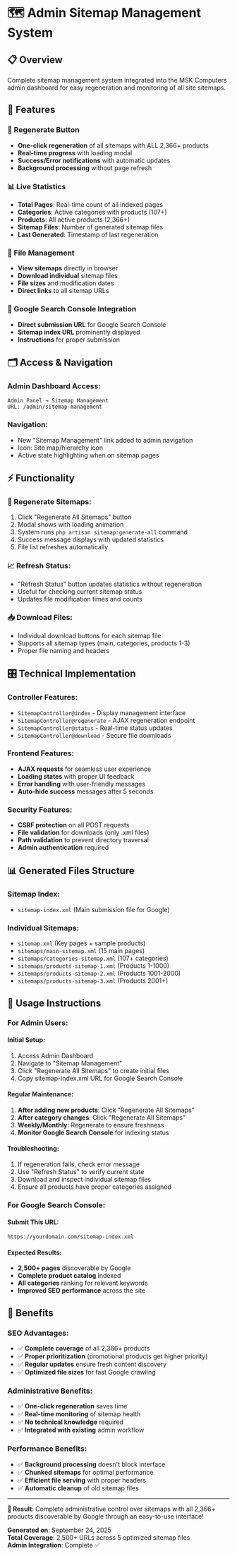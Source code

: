# 🗺️ Admin Sitemap Management System

## 📋 Overview
Complete sitemap management system integrated into the MSK Computers admin dashboard for easy regeneration and monitoring of all site sitemaps.

## 🎯 Features

### **🔧 Regenerate Button**
- **One-click regeneration** of all sitemaps with ALL 2,366+ products
- **Real-time progress** with loading modal
- **Success/Error notifications** with automatic updates
- **Background processing** without page refresh

### **📊 Live Statistics**
- **Total Pages**: Real-time count of all indexed pages
- **Categories**: Active categories with products (107+)
- **Products**: All active products (2,366+)
- **Sitemap Files**: Number of generated sitemap files
- **Last Generated**: Timestamp of last regeneration

### **📁 File Management**
- **View sitemaps** directly in browser
- **Download individual** sitemap files
- **File sizes** and modification dates
- **Direct links** to all sitemap URLs

### **🎯 Google Search Console Integration**
- **Direct submission URL** for Google Search Console
- **Sitemap index URL** prominently displayed
- **Instructions** for proper submission

## 🗂️ Access & Navigation

### **Admin Dashboard Access:**
```
Admin Panel → Sitemap Management
URL: /admin/sitemap-management
```

### **Navigation:**
- New "Sitemap Management" link added to admin navigation
- Icon: Site map/hierarchy icon
- Active state highlighting when on sitemap pages

## ⚡ Functionality

### **🔄 Regenerate Sitemaps:**
1. Click "Regenerate All Sitemaps" button
2. Modal shows with loading animation
3. System runs `php artisan sitemap:generate-all` command
4. Success message displays with updated statistics
5. File list refreshes automatically

### **📈 Refresh Status:**
- "Refresh Status" button updates statistics without regeneration
- Useful for checking current sitemap status
- Updates file modification times and counts

### **📥 Download Files:**
- Individual download buttons for each sitemap file
- Supports all sitemap types (main, categories, products 1-3)
- Proper file naming and headers

## 🎛️ Technical Implementation

### **Controller Features:**
- `SitemapController@index` - Display management interface
- `SitemapController@regenerate` - AJAX regeneration endpoint
- `SitemapController@status` - Real-time status updates
- `SitemapController@download` - Secure file downloads

### **Frontend Features:**
- **AJAX requests** for seamless user experience
- **Loading states** with proper UI feedback
- **Error handling** with user-friendly messages
- **Auto-hide success** messages after 5 seconds

### **Security Features:**
- **CSRF protection** on all POST requests
- **File validation** for downloads (only .xml files)
- **Path validation** to prevent directory traversal
- **Admin authentication** required

## 📊 Generated Files Structure

### **Sitemap Index:**
- `sitemap-index.xml` (Main submission file for Google)

### **Individual Sitemaps:**
- `sitemap.xml` (Key pages + sample products)
- `sitemaps/main-sitemap.xml` (15 main pages)
- `sitemaps/categories-sitemap.xml` (107+ categories)
- `sitemaps/products-sitemap-1.xml` (Products 1-1000)
- `sitemaps/products-sitemap-2.xml` (Products 1001-2000)
- `sitemaps/products-sitemap-3.xml` (Products 2001+)

## 🚀 Usage Instructions

### **For Admin Users:**

#### **Initial Setup:**
1. Access Admin Dashboard
2. Navigate to "Sitemap Management"
3. Click "Regenerate All Sitemaps" to create initial files
4. Copy sitemap-index.xml URL for Google Search Console

#### **Regular Maintenance:**
1. **After adding new products**: Click "Regenerate All Sitemaps"
2. **After category changes**: Click "Regenerate All Sitemaps"
3. **Weekly/Monthly**: Regenerate to ensure freshness
4. **Monitor Google Search Console** for indexing status

#### **Troubleshooting:**
1. If regeneration fails, check error message
2. Use "Refresh Status" to verify current state
3. Download and inspect individual sitemap files
4. Ensure all products have proper categories assigned

### **For Google Search Console:**

#### **Submit This URL:**
```
https://yourdomain.com/sitemap-index.xml
```

#### **Expected Results:**
- **2,500+ pages** discoverable by Google
- **Complete product catalog** indexed
- **All categories** ranking for relevant keywords
- **Improved SEO performance** across the site

## 🎯 Benefits

### **SEO Advantages:**
- ✅ **Complete coverage** of all 2,366+ products
- ✅ **Proper prioritization** (promotional products get higher priority)
- ✅ **Regular updates** ensure fresh content discovery
- ✅ **Optimized file sizes** for fast Google crawling

### **Administrative Benefits:**
- ✅ **One-click regeneration** saves time
- ✅ **Real-time monitoring** of sitemap health
- ✅ **No technical knowledge** required
- ✅ **Integrated with existing** admin workflow

### **Performance Benefits:**
- ✅ **Background processing** doesn't block interface
- ✅ **Chunked sitemaps** for optimal performance
- ✅ **Efficient file serving** with proper headers
- ✅ **Automatic cleanup** of old sitemap files

---

**🌟 Result**: Complete administrative control over sitemaps with all 2,366+ products discoverable by Google through an easy-to-use interface!

**Generated on**: September 24, 2025  
**Total Coverage**: 2,500+ URLs across 5 optimized sitemap files  
**Admin Integration**: Complete ✅
